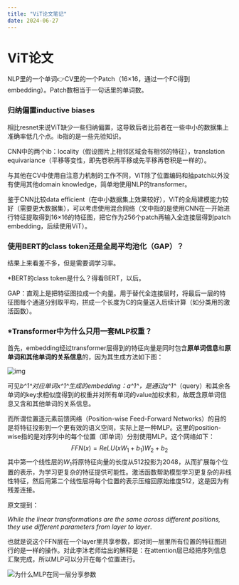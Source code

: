 ```yaml
---
title: "ViT论文笔记"
date: 2024-06-27
---
```


# ViT论文

NLP里的一个单词👉CV里的一个Patch（16$\times$​16，通过一个FC得到embedding）。Patch数相当于一句话里的单词数。

### 归纳偏置inductive biases

相比resnet来说ViT缺少一些归纳偏置，这导致后者比前者在一些中小的数据集上准确率低几个点。ib指的是一些先验知识。

CNN中的两个ib：locality（假设图片上相邻区域会有相邻的特征），translation equivariance（平移等变性，即先卷积再平移或先平移再卷积是一样的）。

与其他在CV中使用自注意力机制的工作不同，ViT除了位置编码和抽patch以外没有使用其他domain knowledge，简单地使用NLP的transformer。

鉴于CNN比较data efficient（在中小数据集上效果较好），ViT的全局建模能力较好（需要更大数据集），可以考虑使用混合网络（文中指的是使用CNN在一开始进行特征提取得到16$\times$16的特征图，把它作为256个patch再输入全连接层得到patch embedding，后续使用ViT）。

### 使用BERT的class token还是全局平均池化（GAP）？

结果上来看差不多，但是需要调学习率。

*BERT的class token是什么？得看BERT，以后。

GAP：直观上是把特征图拉成一个向量。用于替代全连接层时，将最后一层的特征图每个通道分别取平均，拼成一个长度为C的向量送入后续计算（如分类用的激活函数）。

### *Transformer中为什么只用一套MLP权重？

首先，embedding经过transformer层得到的特征向量是同时包含**原单词信息**和**原单词和其他单词的关系信息**的，因为其生成方法如下图：

![img](https://raw.githubusercontent.com/kiev477/kiev477.github.io/main/image/self_attention_1.png)

可见*b^1^*对应单词*x^1^*生成的embedding：*a^1^*，是通过*q^1^*（query）和其余各单词的key求相似度得到的权重并对所有单词的value加权求和，故既含原单词信息又含和其他单词的关系信息。

而所谓位置逐元素前馈网络（Position-wise Feed-Forward Networks）的目的是将特征投影到一个更有效的语义空间，实际上是一种MLP。这里的position-wise指的是对序列中的每个位置（即单词）分别使用MLP。这个网络如下：
$$
FFN(x)=ReLU(xW_1+b_1)W_2+b_2
$$
其中第一个线性层的$W_1$​将原特征向量的长度从512投影为2048，从而扩展每个位置的表示，为学习更复杂的特征提供可能性。激活函数帮助模型学习更复杂的非线性特征，然后用第二个线性层将每个位置的表示压缩回原始维度512，这是因为有残差连接。

原文提到：

*While the linear transformations are the same across different positions, they use different parameters from layer to layer*.

也就是说这个FFN层在一个layer里共享参数，即对同一层里所有位置的特征图进行的是一样的操作。对此李沐老师给出的解释是：在attention层已经把序列信息汇聚完成，所以MLP可以分开在每个位置进行。

![为什么MLP在同一层分享参数](https://raw.githubusercontent.com/kiev477/kiev477.github.io/main/image/why_MLP_share_params_LiMu.png)

